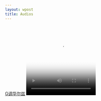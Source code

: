 ```yaml
---
layout: wpost
title: Audios
---
```


<div id="jita">
<a href="">G调华尔兹</a>
  <video id="video_1" class="video-js vjs-default-skin" controls preload="none" width="230" height="230"
      poster="https://raw.githubusercontent.com/here1009/here1009.github.io/master/images/66.jpg"
      data-setup="{}">
    <source src="/audios/ghua1.wav" type='video/wav' />
  </video>
</div>